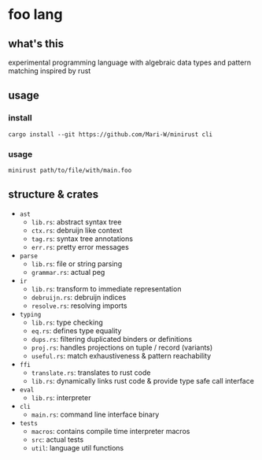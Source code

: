 # foo lang

## what's this
experimental programming language with algebraic data types and pattern matching inspired by rust

## usage
### install
```shell
cargo install --git https://github.com/Mari-W/minirust cli
```
### usage
```shell
minirust path/to/file/with/main.foo
```

## structure & crates
- `ast`
    - `lib.rs`: abstract syntax tree
    - `ctx.rs`: debruijn like context
    - `tag.rs`: syntax tree annotations
    - `err.rs`: pretty error messages
- `parse`
    - `lib.rs`: file or string parsing
    - `grammar.rs`: actual peg
- `ir`
    - `lib.rs`: transform to immediate representation
    - `debruijn.rs`: debruijn indices
    - `resolve.rs`: resolving imports
- `typing`
    - `lib.rs`: type checking
    - `eq.rs`: defines type equality
    - `dups.rs`: filtering duplicated binders or definitions
    - `proj.rs`: handles projections on tuple / record (variants)
    - `useful.rs`: match exhaustiveness & pattern reachability
- `ffi`
    - `translate.rs`: translates to rust code
    - `lib.rs`: dynamically links rust code & provide type safe call interface
- `eval`
    - `lib.rs`: interpreter
- `cli`
    - `main.rs`: command line interface binary
- `tests`
    - `macros`: contains compile time interpreter macros
    - `src`: actual tests
    - `util`: language util functions 
